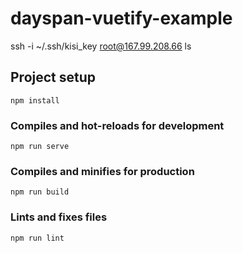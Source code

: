 # dayspan-vuetify-example
 ssh -i ~/.ssh/kisi_key root@167.99.208.66
ls
## Project setup
```
npm install
```

### Compiles and hot-reloads for development
```
npm run serve
```

### Compiles and minifies for production
```
npm run build
```

### Lints and fixes files
```
npm run lint
```
